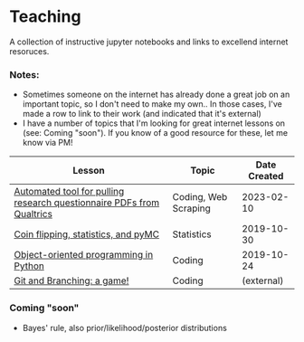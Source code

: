 # Teaching
A collection of instructive jupyter notebooks and links to excellend internet resoruces.

### Notes:
* Sometimes someone on the internet has already done a great job on an important topic, so I don't need to make my own.. In those cases, I've made a row to link to their work (and indicated that it's external)
* I have a number of topics that I'm looking for great internet lessons on (see: Coming "soon"). If you know of a good resource for these, let me know via PM!

| Lesson | Topic | Date Created |
|---|---|---|
| [Automated tool for pulling research questionnaire PDFs from Qualtrics](Pulling%20Qualtrics%20PDF%20responses%20automatically.ipynb) | Coding, Web Scraping | 2023-02-10 |
| [Coin flipping, statistics, and pyMC](Coin%20flipping,%20statistics,%20and%20pyMC.ipynb) | Statistics | 2019-10-30 |
| [Object-oriented programming in Python](Classes%20and%20OOP%20(Python).ipynb) | Coding | 2019-10-24 |
| [Git and Branching: a game!](https://learngitbranching.js.org/) | Coding | (external) |

### Coming "soon"
* Bayes' rule, also prior/likelihood/posterior distributions
